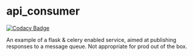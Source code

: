 # api_consumer

[![Codacy Badge](https://api.codacy.com/project/badge/Grade/aad626f420d645da8e67e0e72d64fce9)](https://www.codacy.com/app/CharlesDLandau/api_consumer?utm_source=github.com&amp;utm_medium=referral&amp;utm_content=CharlesDLandau/api_consumer&amp;utm_campaign=Badge_Grade)


An example of a flask &amp; celery enabled service, aimed at publishing responses to a message queue. Not appropriate for prod out of the box.
